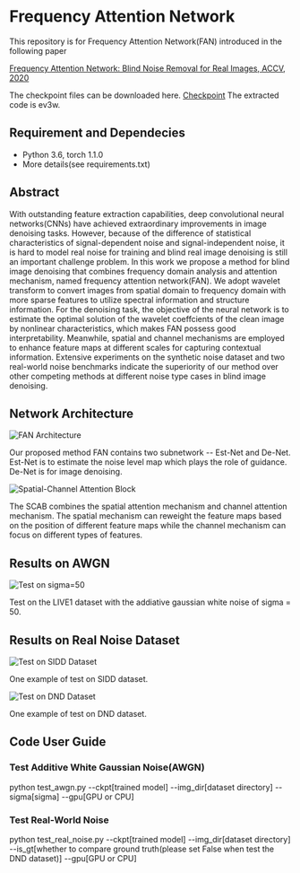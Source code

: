 # Frequency Attention Network
This repository is for Frequency Attention Network(FAN) introduced in the following paper

[Frequency Attention Network: Blind Noise Removal for Real Images, ACCV, 2020](https://openaccess.thecvf.com/content/ACCV2020/papers/Mo_Frequency_Attention_Network_Blind_Noise_Removal_for_Real_Images_ACCV_2020_paper.pdf)

The checkpoint files can be downloaded here. [Checkpoint](https://pan.baidu.com/s/10m5jEw76GUKQUfe32po-kA) The extracted code is ev3w.

## Requirement and Dependecies

* Python 3.6, torch 1.1.0
* More details(see requirements.txt)

## Abstract

With outstanding feature extraction capabilities, deep convolutional neural networks(CNNs) have achieved extraordinary improvements in image denoising tasks. However, because of the difference of statistical characteristics of signal-dependent noise and signal-independent noise, it is hard to model real noise for training and blind real image denoising is still an important challenge problem. In this work we propose a method for blind image denoising that combines frequency domain analysis and attention mechanism, named frequency attention network(FAN). We adopt wavelet transform to convert images from spatial domain to frequency domain with more sparse features to utilize spectral information and structure information. For the denoising task, the objective of the neural network is to estimate the optimal solution of the wavelet coeffcients of the clean image by nonlinear characteristics, which makes FAN possess good interpretability. Meanwhile, spatial and channel mechanisms are employed to enhance feature maps at different scales for capturing contextual information. Extensive experiments on the synthetic noise dataset and two real-world noise benchmarks indicate the superiority of our method over other competing methods at different noise type cases in blind image denoising.

## Network Architecture

![FAN Architecture](https://github.com/momo1689/FAN/blob/master/figs/network.png)

Our proposed method FAN contains two subnetwork -- Est-Net and De-Net. Est-Net is to estimate the noise level map which plays the role of guidance. De-Net is for image denoising.

![Spatial-Channel Attention Block](https://github.com/momo1689/FAN/blob/master/figs/SCAB.png)

The SCAB combines the spatial attention mechanism and channel attention mechanism. The spatial mechanism can reweight the feature maps based on the position of different feature maps while the channel mechanism can focus on different types of features.

## Results on AWGN

![Test on sigma=50](https://github.com/momo1689/FAN/blob/master/figs/awgn.png)

Test on the LIVE1 dataset with the addiative gaussian white noise of sigma = 50.

## Results on Real Noise Dataset

![Test on SIDD Dataset](https://github.com/momo1689/FAN/blob/master/figs/SIDD.png)

One example of test on SIDD dataset.

![Test on DND Dataset](https://github.com/momo1689/FAN/blob/master/figs/DND.png)

One example of test on DND dataset.

## Code User Guide

### Test Additive White Gaussian Noise(AWGN)

python test_awgn.py --ckpt[trained model] --img_dir[dataset directory] --sigma[sigma] --gpu[GPU or CPU]

### Test Real-World Noise

python test_real_noise.py --ckpt[trained model] --img_dir[dataset directory] --is_gt[whether to compare ground truth(please set False when test the DND dataset)] --gpu[GPU or CPU]
